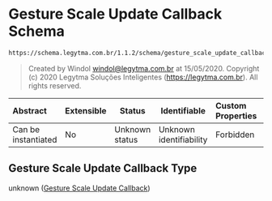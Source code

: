 # Gesture Scale Update Callback Schema

```txt
https://schema.legytma.com.br/1.1.2/schema/gesture_scale_update_callback.schema.json
```




> Created by Windol [windol@legytma.com.br](mailto:windol@legytma.com.br) at 15/05/2020.
> Copyright (c) 2020 Legytma Soluções Inteligentes (<https://legytma.com.br>). All rights reserved.
>

| Abstract            | Extensible | Status         | Identifiable            | Custom Properties | Additional Properties | Access Restrictions | Defined In                                                                                                              |
| :------------------ | ---------- | -------------- | ----------------------- | :---------------- | --------------------- | ------------------- | ----------------------------------------------------------------------------------------------------------------------- |
| Can be instantiated | No         | Unknown status | Unknown identifiability | Forbidden         | Allowed               | none                | [gesture_scale_update_callback.schema.json](../schema/gesture_scale_update_callback.schema.json) |

## Gesture Scale Update Callback Type

unknown ([Gesture Scale Update Callback](gesture_scale_update_callback.md))
